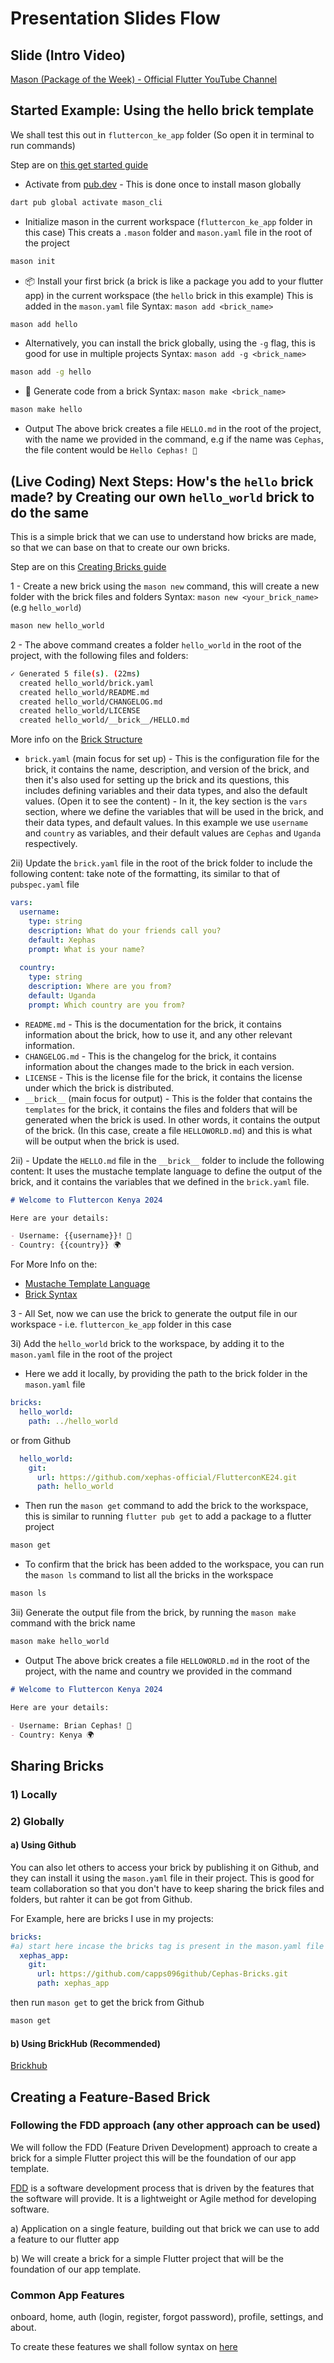 # Presentation Slides Flow

## Slide (Intro Video)

[Mason (Package of the Week) - Official Flutter YouTube Channel](https://youtu.be/qjA0JFiPMnQ?si=eQe2MbtnRKWBdEyO)

## Started Example: Using the hello brick template

We shall test this out in `fluttercon_ke_app` folder (So open it in terminal to run commands)

Step are on [this get started guide](https://docs.brickhub.dev/#quick-start-)

- Activate from [pub.dev](https://pub.dev) - This is done once to install mason globally

```bash
dart pub global activate mason_cli
```

- Initialize mason in the current workspace (`fluttercon_ke_app` folder in this case)
This creats a `.mason` folder and `mason.yaml` file in the root of the project

```bash
mason init
```

- 📦 Install your first brick (a brick is like a package you add to your flutter app) in the current workspace (the `hello` brick in this example)
This is added in the `mason.yaml` file
Syntax: `mason add <brick_name>`

```bash
mason add hello
```

- Alternatively, you can install the brick globally, using the `-g` flag, this is good for use in multiple projects
Syntax: `mason add -g <brick_name>`

```bash
mason add -g hello
```

- 🚧 Generate code from a brick
Syntax: `mason make <brick_name>`

```bash
mason make hello
```

- Output
The above brick creates a file `HELLO.md` in the root of the project, with the name we provided in the command, e.g if the name was `Cephas`, the file content would be `Hello Cephas! 👋`

## (Live Coding) Next Steps: How's the `hello` brick made? by Creating our own `hello_world` brick to do the same

This is a simple brick that we can use to understand how bricks are made, so that we can base on that to create our own bricks.

Step are on this [Creating Bricks guide](https://docs.brickhub.dev/mason-new)

1 - Create a new brick using the `mason new` command, this will create a new folder with the brick files and folders
Syntax: `mason new <your_brick_name>` (e.g `hello_world`)

```bash
mason new hello_world
```

2 - The above command creates a folder `hello_world` in the root of the project, with the following files and folders:

```bash
✓ Generated 5 file(s). (22ms)
  created hello_world/brick.yaml
  created hello_world/README.md
  created hello_world/CHANGELOG.md
  created hello_world/LICENSE
  created hello_world/__brick__/HELLO.md
```

More info on the [Brick Structure](https://docs.brickhub.dev/brick-structure)

- `brick.yaml` (main focus for set up) - This is the configuration file for the brick, it contains the name, description, and version of the brick, and then it's also used for setting up the brick and its questions, this includes defining variables and their data types, and also the default values. (Open it to see the content) - In it, the key section is the `vars` section, where we define the variables that will be used in the brick, and their data types, and default values. In this example we use `username` and `country` as variables, and their default values are `Cephas` and `Uganda` respectively.

2ii) Update the `brick.yaml` file in the root of the brick folder to include the following content: take note of the formatting, its similar to that of `pubspec.yaml` file

```yaml
vars:
  username:
    type: string
    description: What do your friends call you?
    default: Xephas
    prompt: What is your name?
    
  country:
    type: string
    description: Where are you from?
    default: Uganda
    prompt: Which country are you from?
```

- `README.md` - This is the documentation for the brick, it contains information about the brick, how to use it, and any other relevant information.
- `CHANGELOG.md` - This is the changelog for the brick, it contains information about the changes made to the brick in each version.
- `LICENSE` - This is the license file for the brick, it contains the license under which the brick is distributed.
- `__brick__` (main focus for output) - This is the folder that contains the `templates` for the brick, it contains the files and folders that will be generated when the brick is used. In other words, it contains the output of the brick. (In this case, create a file `HELLOWORLD.md`) and this is what will be output when the brick is used.

2ii) - Update the `HELLO.md` file in the `__brick__` folder to include the following content: It uses the mustache template language to define the output of the brick, and it contains the variables that we defined in the `brick.yaml` file.

```markdown
# Welcome to Fluttercon Kenya 2024

Here are your details:

- Username: {{username}}! 👋
- Country: {{country}} 🌍
```

For More Info on the:

- [Mustache Template Language](https://mustache.github.io/mustache.5.html)
- [Brick Syntax](https://docs.brickhub.dev/brick-syntax)

3 - All Set, now we can use the brick to generate the output file in our workspace - i.e. `fluttercon_ke_app` folder in this case

3i) Add the `hello_world` brick to the workspace, by adding it to the `mason.yaml` file in the root of the project

- Here we add it locally, by providing the path to the brick folder in the `mason.yaml` file

```yaml
bricks:
  hello_world:
    path: ../hello_world
```

or from Github

```yaml
  hello_world:
    git:
      url: https://github.com/xephas-official/FlutterconKE24.git
      path: hello_world
```

- Then run the `mason get` command to add the brick to the workspace, this is similar to running `flutter pub get` to add a package to a flutter project

```bash
mason get
```

- To confirm that the brick has been added to the workspace, you can run the `mason ls` command to list all the bricks in the workspace

```bash
mason ls
```

3ii) Generate the output file from the brick, by running the `mason make` command with the brick name

```bash
mason make hello_world
```

- Output
The above brick creates a file `HELLOWORLD.md` in the root of the project, with the name  and country we provided in the command

```markdown
# Welcome to Fluttercon Kenya 2024

Here are your details:

- Username: Brian Cephas! 👋
- Country: Kenya 🌍
```

## Sharing Bricks

### 1) Locally

### 2) Globally

#### a) Using Github

You can also let others to access your brick by publishing it on Github, and they can install it using the `mason.yaml` file in their project. This is good for team collaboration so that you don't have to keep sharing the brick files and folders, but rahter it can be got from Github.

For Example, here are bricks I use in my projects:

```yaml
bricks:
#a) start here incase the bricks tag is present in the mason.yaml file to add the path to our brick on github
  xephas_app:
    git:
      url: https://github.com/capps096github/Cephas-Bricks.git
      path: xephas_app
```

then run `mason get` to get the brick from Github

```bash
mason get
```

#### b) Using BrickHub (Recommended)

[Brickhub](https://brickhub.dev/)

## Creating a Feature-Based Brick

### Following the FDD approach (any other approach can be used)

We will follow the FDD (Feature Driven Development) approach to create a brick for a simple Flutter project this will be the foundation of our app template.

[FDD](https://en.m.wikipedia.org/wiki/Feature-driven_development) is a software development process that is driven by the features that the software will provide. It is a lightweight or Agile method for developing software.

a) Application on a single feature, building out that brick we can use to add a feature to our flutter app

b) We will create a brick for a simple Flutter project that will be the foundation of our app template.

### Common App Features

onboard, home, auth (login, register, forgot password), profile, settings, and about.

To create these features we shall follow syntax on [here](https://mustache.github.io/mustache.5.html#:~:text=Non%2DEmpty%20Lists,Output%3A)
